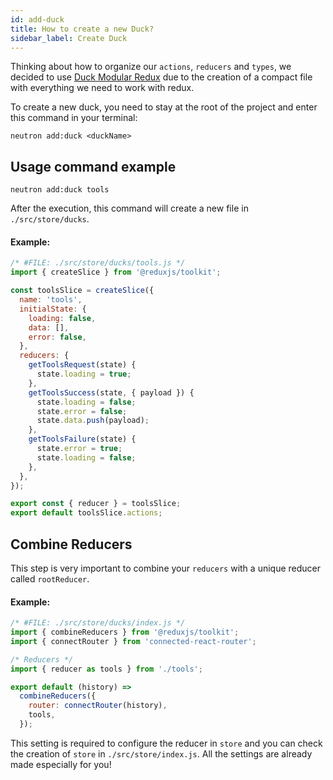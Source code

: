 ```yaml
---
id: add-duck
title: How to create a new Duck?
sidebar_label: Create Duck
---
```


Thinking about how to organize our `actions`, `reducers` and `types`, we decided to use <a href="https://github.com/erikras/ducks-modular-redux" target="_blank">Duck Modular Redux</a> due to the creation of a compact file with everything we need to work with redux.

To create a new duck, you need to stay at the root of the project and enter this command in your terminal:

```shell
neutron add:duck <duckName>
```


## Usage command example

```shell
neutron add:duck tools
```

After the execution, this command will create a new file in `./src/store/ducks`.

#### Example:

```js
/* #FILE: ./src/store/ducks/tools.js */
import { createSlice } from '@reduxjs/toolkit';

const toolsSlice = createSlice({
  name: 'tools',
  initialState: {
    loading: false,
    data: [],
    error: false,
  },
  reducers: {
    getToolsRequest(state) {
      state.loading = true;
    },
    getToolsSuccess(state, { payload }) {
      state.loading = false;
      state.error = false;
      state.data.push(payload);
    },
    getToolsFailure(state) {
      state.error = true;
      state.loading = false;
    },
  },
});

export const { reducer } = toolsSlice;
export default toolsSlice.actions;

```

## Combine Reducers

This step is very important to combine your `reducers` with a unique reducer called `rootReducer`.

#### Example:
```js
/* #FILE: ./src/store/ducks/index.js */
import { combineReducers } from '@reduxjs/toolkit';
import { connectRouter } from 'connected-react-router';

/* Reducers */
import { reducer as tools } from './tools';

export default (history) =>
  combineReducers({
    router: connectRouter(history),
    tools,
  });

```

This setting is required to configure the reducer in `store` and you can check the creation of `store` in `./src/store/index.js`. All the settings are already made especially for you!
